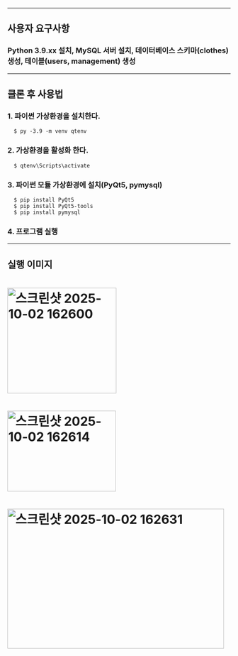 ------
사용자 요구사항
------

### Python 3.9.xx 설치, MySQL 서버 설치, 데이터베이스 스키마(clothes) 생성, 테이블(users, management) 생성

------
클론 후 사용법
------

### 1. 파이썬 가상환경을 설치한다.
      $ py -3.9 -m venv qtenv  
### 2. 가상환경을 활성화 한다.
      $ qtenv\Scripts\activate
### 3. 파이썬 모듈 가상환경에 설치(PyQt5, pymysql)
      $ pip install PyQt5
      $ pip install PyQt5-tools
      $ pip install pymysql
### 4. 프로그램 실행


------
실행 이미지
------
<h1><img width="246" height="238" alt="스크린샷 2025-10-02 162600" src="https://github.com/user-attachments/assets/88089508-3bee-4202-b9c0-a6ca571e9327" /></h1>

<h1><img width="245" height="182" alt="스크린샷 2025-10-02 162614" src="https://github.com/user-attachments/assets/ccc8a3f9-d61b-4884-82c2-218e1bb74ce4" /></h1>

<h1><img width="489" height="315" alt="스크린샷 2025-10-02 162631" src="https://github.com/user-attachments/assets/ebbdcf25-ca16-44b7-80c9-5e9cb96bd404" /></h1>

